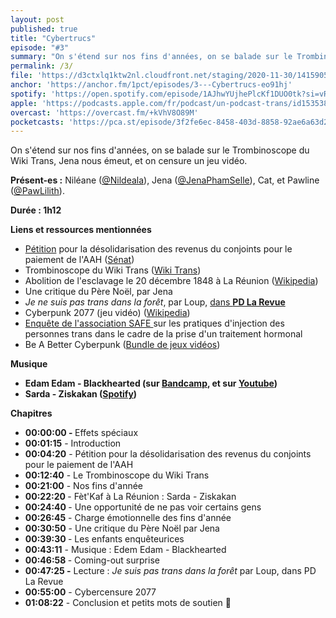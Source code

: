 ```yaml
---
layout: post
published: true
title: "Cybertrucs"
episode: "#3"
summary: "On s'étend sur nos fins d'années, on se balade sur le Trombinoscope du Wiki Trans, Jena nous émeut, et on censure un jeu vidéo."
permalink: /3/
file: 'https://d3ctxlq1ktw2nl.cloudfront.net/staging/2020-11-30/141590586-44100-2-fdced63d003a1.m4a'
anchor: 'https://anchor.fm/1pct/episodes/3---Cybertrucs-eo91hj'
spotify: 'https://open.spotify.com/episode/1AJhwYUjhePlcKf1DUO0tk?si=vRUaAE2nR1Wtml5nVdszLA'
apple: 'https://podcasts.apple.com/fr/podcast/un-podcast-trans/id1535381424'
overcast: 'https://overcast.fm/+kVhV8O89M'
pocketcasts: 'https://pca.st/episode/3f2fe6ec-8458-403d-8858-92ae6a63d2a5'
---
```

<p>On s'étend sur nos fins d'années, on se balade sur le Trombinoscope du Wiki Trans, Jena nous émeut, et on censure un jeu vidéo.</p>

<!--more-->

<p><strong>Présent-es :</strong> Niléane (<a href="https://twitter.com/Nildeala">@Nildeala</a>), Jena (<a href="https://twitter.com/JenaPhamSelle">@JenaPhamSelle</a>), Cat, et Pawline (<a href="https://twitter.com/PawLilith">@PawLilith</a>).</p>
<p><strong>Durée : 1h12</strong></p>
<p><strong>Liens et ressources mentionnées</strong></p>
<ul>
 <li><a href="https://petitions.senat.fr/initiatives/i-416">Pétition</a> pour la désolidarisation des revenus du conjoints pour le paiement de l'AAH (<a href="https://petitions.senat.fr/initiatives/i-416">Sénat</a>)</li>
 <li>Trombinoscope du Wiki Trans (<a href="https://wikitrans.co/modeles">Wiki Trans</a>)</li>
  <li>Abolition de l'esclavage le 20 décembre 1848 à La Réunion (<a href="https://fr.wikipedia.org/wiki/Esclavage_à_Bourbon">Wikipedia</a>)</li>
  <li>Une critique du Père Noël, par Jena</li>
  <li><em>Je ne suis pas trans dans la forêt</em>, par Loup, <a href="https://pdlarevue.wordpress.com/2020/04/29/je-suis-pas-trans-dans-la-foret/">dans <strong>PD La Revue</strong></a></li>
  <li>Cyberpunk 2077 (jeu vidéo) (<a href="https://fr.wikipedia.org/wiki/Cyberpunk_2077#Accueil_critique">Wikipedia</a>)</li>
  <li><a href="https://framaforms.org/enquete-sur-les-pratiques-dinjection-des-personnes-trans-dans-le-cadre-de-la-prise-dun-traitement-6">Enquête de l'association SAFE </a>sur les pratiques d'injection des personnes trans dans le cadre de la prise d'un traitement hormonal</li>
  <li>Be A Better Cyberpunk (<a href="https://itch.io/b/723/be-a-better-cyberpunk">Bundle de jeux vidéos</a>)</li>
</ul>
<p><strong>Musique</strong></p>
<ul>
  <li><strong>Edam Edam - Blackhearted (sur </strong><a href="https://edamedam.bandcamp.com/track/blackhearted"><strong>Bandcamp</strong></a><strong>, et sur </strong><a href="https://www.youtube.com/watch?v=0sozHzsdkbc"><strong>Youtube</strong></a><strong>)</strong></li>
  <li><strong>Sarda - Ziskakan (</strong><a href="https://open.spotify.com/track/6dVQp7DHOUaeQiCURcxNL1"><strong>Spotify</strong></a><strong>)</strong></li>
</ul>
<p><strong>Chapitres</strong></p>
<ul>
  <li><strong>00:00:00 - </strong>Effets spéciaux</li>
  <li><strong>00:01:15</strong> - Introduction</li>
  <li><strong>00:04:20</strong> - Pétition pour la désolidarisation des revenus du conjoints pour le paiement de l'AAH</li>
  <li><strong>00:12:40</strong> - Le Trombinoscope du Wiki Trans</li>
  <li><strong>00:21:00</strong> - Nos fins d'année</li>
  <li><strong>00:22:20 </strong>- Fèt'Kaf à La Réunion : Sarda - Ziskakan</li>
  <li><strong>00:24:40 </strong>- Une opportunité de ne pas voir certains gens</li>
  <li><strong>00:26:45</strong> - Charge émotionnelle des fins d'année</li>
  <li><strong>00:30:50</strong> - Une critique du Père Noël par Jena</li>
  <li><strong>00:39:30 </strong>- Les enfants enquêteurices</li>
  <li><strong>00:43:11</strong> - Musique : Edem Edam - Blackhearted</li>
  <li><strong>00:46:58 </strong>- Coming-out surprise</li>
  <li><strong>00:47:25 -</strong> Lecture : <em>Je suis pas trans dans la forêt</em> par Loup, dans PD La Revue</li>
  <li><strong>00:55:00</strong> - Cybercensure 2077</li>
  <li><strong>01:08:22</strong> - Conclusion et petits mots de soutien 💜</li>
</ul>
